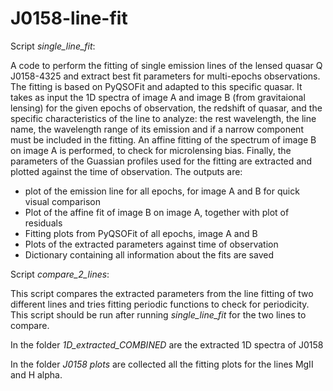 # J0158-line-fit

Script *single_line_fit*:

A code to perform the fitting of single emission lines of the lensed quasar Q J0158-4325 and extract best fit parameters for multi-epochs observations. The fitting is based on PyQSOFit and adapted to this specific quasar. It takes as input the 1D spectra of image A and image B (from gravitaional lensing) for the given epochs of observation, the redshift of quasar, and the specific characteristics of the line to analyze: the rest wavelength, the line name, the wavelength range of its emission and if a narrow component must be included in the fitting. An affine fitting of the spectrum of image B on image A is performed, to check for microlensing bias. Finally, the parameters of the Guassian profiles used for the fitting are extracted and plotted against the time of observation. The outputs are:
- plot of the emission line for all epochs, for image A and B for quick visual comparison
- Plot of the affine fit of image B on image A, together with plot of residuals
- Fitting plots from PyQSOFit of all epochs, image A and B
- Plots of the extracted parameters against time of observation
- Dictionary containing all information about the fits are saved

Script *compare_2_lines*:

This script compares the extracted parameters from the line fitting of two different lines and tries fitting periodic functions to check for periodicity. This script should be run after running *single_line_fit* for the two lines to compare. 

In the folder *1D_extracted_COMBINED* are the extracted 1D spectra of J0158

In the folder *J0158 plots* are collected all the fitting plots for the lines MgII and H alpha.
